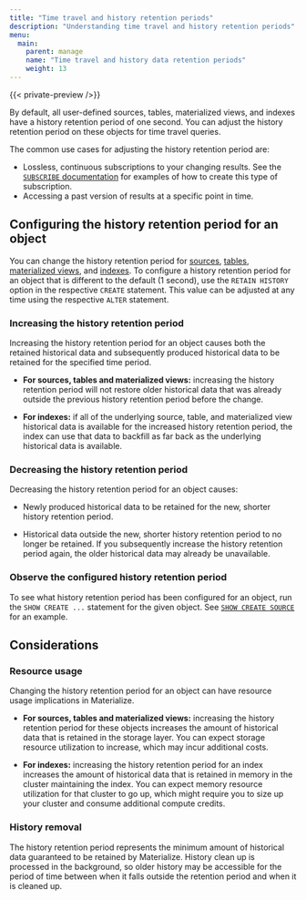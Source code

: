 ```yaml
---
title: "Time travel and history retention periods"
description: "Understanding time travel and history retention periods"
menu:
  main:
    parent: manage
    name: "Time travel and history data retention periods"
    weight: 13
---
```


{{< private-preview />}}

By default, all user-defined sources, tables, materialized views, and indexes have a history
retention period of one second. You can adjust the history
retention period on these objects for time travel queries.

The common use cases for adjusting the history retention period are:
* Lossless, continuous subscriptions to your changing results. See the
[`SUBSCRIBE` documentation](/sql/subscribe#durable-lossless-subscriptions) for examples of
how to create this type of subscription.
* Accessing a past version of results at a specific point in time.

## Configuring the history retention period for an object

You can change the history retention period for [sources](/sql/create-source/),
[tables](/sql/create-table/), [materialized views](/sql/create-materialized-view/),
and [indexes](/sql/create-index/). To configure a history retention period for
an object that is different to the default (1 second), use the `RETAIN HISTORY`
option in the respective `CREATE` statement. This value can be adjusted at any
time using the respective `ALTER` statement.

[//]: # "TODO(morsapaes) Include example."

### Increasing the history retention period

Increasing the history retention period for an object causes both the retained
historical data and subsequently produced historical data to be retained for
the specified time period.

* **For sources, tables and materialized views:** increasing the history retention
  period will not restore older historical data that was already outside the
  previous history retention period before the change.

* **For indexes:** if all of the underlying source, table, and materialized view
  historical data is available for the increased history retention period, the
  index can use that data to backfill as far back as the underlying historical
  data is available.

### Decreasing the history retention period

Decreasing the history retention period for an object causes:

* Newly produced historical data to be retained for the new, shorter history
  retention period.

* Historical data outside the new, shorter history retention period to no longer
  be retained. If you subsequently increase the history retention period again,
  the older historical data may already be unavailable.

### Observe the configured history retention period
<!-- TODO(mjibson): replace this section with a mention of the catalog table/column
    once it's available -->
To see what history retention period has been configured for an object, run the
`SHOW CREATE ...` statement for the given object. See [`SHOW CREATE SOURCE`](/sql/show-create-source/)
for an example.

## Considerations

### Resource usage

Changing the history retention period for an object can have resource usage
implications in Materialize.

* **For sources, tables and materialized views:** increasing the history
    retention period for these objects increases the amount of historical data
    that is retained in the storage layer. You can expect storage resource
    utilization to increase, which may incur additional costs.

* **For indexes:** increasing the history retention period for an index
    increases the amount of historical data that is retained in memory in the
    cluster maintaining the index. You can expect memory resource utilization
    for that cluster to go up, which might require you to size up your cluster
    and consume additional compute credits.

### History removal

The history retention period represents the minimum amount of historical data
guaranteed to be retained by Materialize. History clean up is processed in the
background, so older history may be accessible for the period of time between when
it falls outside the retention period and when it is cleaned up.
